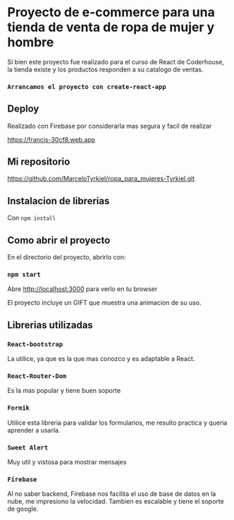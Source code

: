 # Proyecto de e-commerce para una tienda de venta de ropa de mujer y hombre

Si bien este proyecto fue realizado para el curso de React de Coderhouse, la tienda existe y los productos responden a su catalogo de ventas. 
### `Arrancamos el proyecto con create-react-app`

## Deploy

Realizado con Firebase por considerarla mas segura y facil de realizar

https://francis-30cf8.web.app

## Mi repositorio

https://github.com/MarceloTyrkiel/ropa_para_mujeres-Tyrkiel.git

## Instalacion de librerias

Con `npm install`

## Como abrir el proyecto

En el directorio del proyecto, abrirlo con: 

### `npm start`

Abre [http://localhost:3000](http://localhost:3000) para verlo en tu browser

El proyecto incluye un GIFT que muestra una animacion de su uso.

## Librerias utilizadas

### `React-bootstrap`

La utilice, ya que es la que mas conozco y es adaptable a React.

### `React-Router-Dom`

Es la mas popular y tiene buen soporte

### `Formik`

Utilice esta libreria para validar los formularios, me resulto practica y queria aprender a usarla.

### `Sweet Alert`

Muy util y vistosa para mostrar mensajes 

### `Firebase`
Al no saber backend, Firebase nos facilita el uso de base de datos en la nube, me impresiono la velocidad. Tambien es escalable y tiene el soporte de google.



